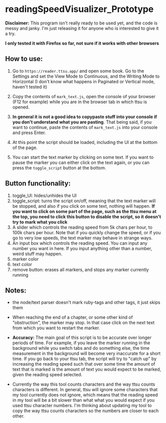 # readingSpeedVisualizer_Prototype

**Disclaimer:** This program isn't really ready to be used yet, and the code is messy and janky. I'm just releasing it for anyone who is interested to give it a try. 

**I only tested it with Firefox so far, not sure if it works with other browsers**

## How to use:

1. Go to `https://reader.ttsu.app/` and open some book. Go to the Settings and set the View Mode to Continuous, and the Writing Mode to Horizontal (I don't know what happens in Paginated or Vertical mode, haven't tested it)

2. Copy the contents of `mark_text.js`, open the console of your browser (F12 for example) while you are in the browser tab in which ttsu is opened.

3. **In general it is not a good idea to copypaste stuff into your console if you don't understand what you are pasting**. That being said, if you want to continue, paste the contents of `mark_text.js` into your console and press Enter.

4. At this point the script should be loaded, including the UI at the bottom of the page.

5. You can start the text marker by clicking on some text. If you want to pause the marker you can either click on the text again, or you can press the `toggle_script` button at the bottom.


## Button functionality:

1. toggle_UI: hides/unhides the UI
2. toggle_script: turns the script on/off, meaning that the text marker will be stopped, and also if you click on some text, nothing will happen. **If you want to click on some part of the page, such as the ttsu menu at the top, you need to click this button to disable the script, so it doesn't try to mark what you click**
3. A slider which controls the reading speed from 5k chars per hour, to 100k chars per hour. Note that if you quickly change the speed, or if you go to very low speeds, the text marker may behave in strange ways. 
4. An input box which controls the reading speed. You can input any number you want in here. If you input anything other than a number, weird stuff may happen.
5. marker color
6. text color
7. remove button: erases all markers, and stops any marker currently running

## Notes:

- the node/text parser doesn't mark ruby-tags and other tags, it just skips them

- When reaching the end of a chapter, or some other kind of "obstruction", the marker may stop. In that case click on the next text from which you want to restart the marker.

- **Accuracy:** The main goal of this script is to be accurate over longer periods of time. For example, if you leave the marker running in the background while you switch tabs and do something else, the time measurement in the background will become very inaccurate for a short time. If you go back to your ttsu tab, the script will try to "catch up" by increasing the reading speed such that over some time the amount of text that is marked is the amount of text you would expect to be marked, given the reading speed selected.

- Currently the way this tool counts characters and the way ttsu counts characters is different. In general, ttsu will ignore some characters that my tool currently does not ignore, which means that the reading speed in my tool will be a bit slower than what what you would expect if you used ttsu character numbers. I'm thinking about updating my tool to copy the way ttsu counts characters so the numbers are closer to each other.
